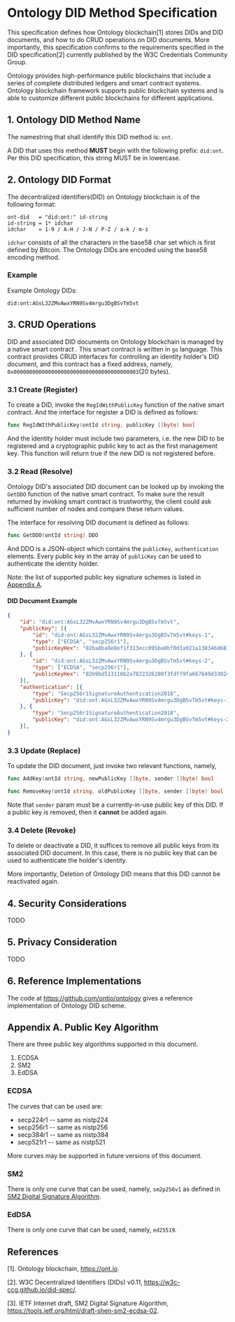 # Ontology DID Method Specification
This specification defines how Ontology blockchain[1] stores DIDs and DID documents, and how 
to do CRUD operations on DID documents. More importantly, this specification confirms to 
the requirements specified in the DID specification[2] currently published by 
the W3C Credentials Community Group. 

Ontology provides high-performance public blockchains that include a series of complete distributed ledgers and smart contract systems.
Ontology blockchain framework supports public blockchain systems and is able to customize different public blockchains for different applications. 

## 1. Ontology DID Method Name
The namestring that shall identify this DID method is: `ont`.

A DID that uses this method **MUST** begin with the following prefix: `did:ont`. Per this DID specification, this string MUST be in lowercase.

## 2. Ontology DID Format
The decentralized identifiers(DID) on Ontology blockchain is of the following format:
```
ont-did   = "did:ont:" id-string 
id-string = 1* idchar
idchar    = 1-9 / A-H / J-N / P-Z / a-k / m-z 
```
`idchar` consists of all the characters in the base58 char set which is first defined by 
Bitcoin. The Ontology DIDs are encoded using the base58 encoding method.

### Example
Example Ontology DIDs: 
```
did:ont:AGsL32ZMvAwxYRN9Sv4mrgu3DgBSvTm5vt
```
## 3. CRUD Operations
DID and associated DID documents on Ontology blockchain is managed by a native smart contract
. This smart contract is written in `go` language. This contract provides CRUD interfaces for 
controlling an identity holder's DID document, and this contract has a fixed address, namely, `0x0000000000000000000000000000000000000003`(20 bytes).
 

### 3.1 Create (Register)

To create a DID, invoke the `RegIdWithPublicKey` function of the native smart contract. 
And the interface for register a DID is defined as follows:
```go
func RegIdWIthPublicKey(ontId string, publicKey []byte) bool 
```
And the identity holder must include two parameters, i.e. the new DID to be registered and a cryptographic 
public key to act as the first management key. 
This function will return true if the new DID is not registered before.

### 3.2 Read (Resolve)
Ontology DID's associated DID document can be looked up by invoking the `GetDDO` function of the native smart contract. 
To make sure the result returned by invoking smart contract is trustworthy, the client could ask sufficient number of nodes 
and compare these return values.

The interface for resolving DID document is defined as follows:
```go
func GetDDO(ontId string) DDO
```
And DDO is a JSON-object which contains the `publicKey`, `authentication` elements.
Every public key in the array of `publicKey` can be used to authenticate the identity holder.

Note: the list of supported public key signature schemes is listed in [Appendix A](#appendix-a-public-key-algorithm).

#### DID Document Example 
```json
{
    "id": "did:ont:AGsL32ZMvAwxYRN9Sv4mrgu3DgBSvTm5vt",
    "publicKey": [{
        "id": "did:ont:AGsL32ZMvAwxYRN9Sv4mrgu3DgBSvTm5vt#keys-1",
        "type": ["ECDSA", "secp256r1"],
        "publicKeyHex": "02ba8ba8e8ef1f313ecc095ba0bf0d1a921a138346d6817812714f4a9e4cca8ccf"
    }, {
        "id": "did:ont:AGsL32ZMvAwxYRN9Sv4mrgu3DgBSvTm5vt#keys-2",
        "type": ["ECDSA", "secp256r1"],
        "publicKeyHex": "02b9bd513110b2a7822326280f3fdff9fa667649d3302428a0ab6fb796c6f3201b"
    }],
    "authentication": [{
        "type": "Secp256r1SignatureAuthentication2018",
        "publicKey": "did:ont:AGsL32ZMvAwxYRN9Sv4mrgu3DgBSvTm5vt#keys-1"
    }, {
        "type": "Secp256r1SignatureAuthentication2018",
        "publicKey": "did:ont:AGsL32ZMvAwxYRN9Sv4mrgu3DgBSvTm5vt#keys-2"
    }],
}
```

### 3.3 Update (Replace)

To update the DID document, just invoke two relevant functions, namely, 
```go
func AddKey(ontId string, newPublicKey []byte, sender []byte) bool
```
```go
func RemoveKey(ontId string, oldPublicKey []byte, sender []byte) bool
```
Note that `sender` param must be a currently-in-use public key of this DID.
If a public key is removed, then it **cannot** be added again.

### 3.4 Delete (Revoke)

To delete or deactivate a DID, it suffices to remove all public keys from its associated 
DID document. In this case, there is no public key that can be used to authenticate the holder's 
identity. 

More importantly, Deletion of Ontology DID means that this DID cannot be reactivated again. 

## 4. Security Considerations
TODO

## 5. Privacy Consideration
TODO

## 6. Reference Implementations
The code at https://github.com/ontio/ontology gives a reference implementation of Ontology DID scheme.

## Appendix A. Public Key Algorithm 
There are three public key algorithms supported in this document. 
1. ECDSA
2. SM2
3. EdDSA

### ECDSA 
The curves that can be used are: 

- secp224r1 -- same as nistp224
- secp256r1 -- same as nistp256 
- secp384r1 -- same as nistp384 
- secp521r1 -- same as nistp521

More curves may be supported in future versions of this document. 

### SM2 

There is only one curve that can be used, namely, `sm2p256v1` as defined in [SM2 Digital Signature Algorithm](https://tools.ietf.org/html/draft-shen-sm2-ecdsa-02#appendix-D). 

### EdDSA
There is only one curve that can be used, namely, `ed25519`. 

## References
[1]. Ontology blockchain, https://ont.io.

[2]. W3C Decentralized Identifiers (DIDs) v0.11, https://w3c-ccg.github.io/did-spec/.

[3]. IETF Internet draft, SM2 Digital Signature Algorithm, https://tools.ietf.org/html/draft-shen-sm2-ecdsa-02.

